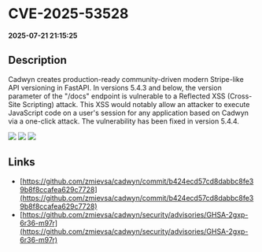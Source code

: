 # CVE-2025-53528

**2025-07-21 21:15:25**

## Description
Cadwyn creates production-ready community-driven modern Stripe-like API versioning in FastAPI. In versions 5.4.3 and below, the version parameter of the "/docs" endpoint is vulnerable to a Reflected XSS (Cross-Site Scripting) attack. This XSS would notably allow an attacker to execute JavaScript code on a user's session for any application based on Cadwyn via a one-click attack. The vulnerability has been fixed in version 5.4.4.

![](https://img.shields.io/static/v1?label=Score&message=7.6&color=red)
![](https://img.shields.io/static/v1?label=Severity&message=HIGH&color=red)
![](https://img.shields.io/static/v1?label=CWE&message=XSS&color=green)

## Links
- [https://github.com/zmievsa/cadwyn/commit/b424ecd57cd8dabbc8fe39b8f8ccafea629c7728](https://github.com/zmievsa/cadwyn/commit/b424ecd57cd8dabbc8fe39b8f8ccafea629c7728)
- [https://github.com/zmievsa/cadwyn/security/advisories/GHSA-2gxp-6r36-m97r](https://github.com/zmievsa/cadwyn/security/advisories/GHSA-2gxp-6r36-m97r)
